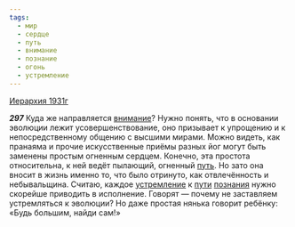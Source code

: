 ```yaml
---
tags:
  - мир
  - сердце
  - путь
  - внимание
  - познание
  - огонь
  - устремление
---
```


[Иерархия 1931г](https://127.0.0.1:4002/agni/1931)

___297___
Куда же направляется [внимание](../../../tags/#внимание)? Нужно понять, что в основании эволюции лежит усовершенствование, оно призывает к упрощению и к непосредственному общению с высшими мирами. Можно видеть, как пранаяма и прочие искусственные приёмы разных йог могут быть заменены простым огненным сердцем. Конечно, эта простота относительна, к ней ведёт пылающий, огненный [путь](../../../tags/#путь). Но зато она вносит в жизнь именно то, что было отринуто, как отвлечённость и небывальщина. Считаю, каждое [устремление](../../../tags/#устремление) к [пути](../../../tags/#путь) [познания](../../../tags/#познание) нужно скорейше приводить в исполнение. Говорят — почему не заставляем устремляться к эволюции? Но даже простая нянька говорит ребёнку: «Будь большим, найди сам!»   

